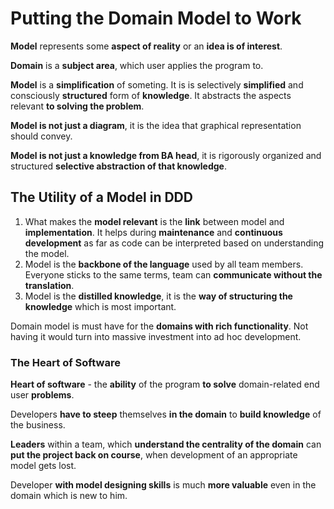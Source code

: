 # Putting the Domain Model to Work

**Model** represents some **aspect of reality** or an **idea is of interest**.

**Domain** is a **subject area**, which user applies the program to.

**Model** is a **simplification** of someting. It is is selectively **simplified** and consciously **structured** form of **knowledge**. It abstracts the aspects relevant **to solving the problem**.

**Model is not just a diagram**, it is the idea that graphical representation should convey.

**Model is not just a knowledge from BA head**, it is rigorously organized and structured **selective abstraction of that knowledge**.

## The Utility of a Model in DDD

1. What makes the **model relevant** is the **link** between model and **implementation**. It helps during **maintenance** and **continuous development** as far as code can be interpreted based on understanding the model.
2. Model is the **backbone of the language** used by all team members. Everyone sticks to the same terms, team can **communicate without the translation**.
3. Model is the **distilled knowledge**, it is the **way of structuring the knowledge** which is most important.

Domain model is must have for the **domains with rich functionality**. Not having it would turn into massive investment into ad hoc development.

### The Heart of Software

**Heart of software** - the **ability** of the program **to solve** domain-related end user **problems**. 

Developers **have to steep** themselves **in the domain** to **build knowledge** of the business.

**Leaders** within a team, which **understand the centrality of the domain** can **put the project back on course**, when development of an appropriate model gets lost.

Developer **with model designing skills** is much **more valuable** even in the domain which is new to him.



